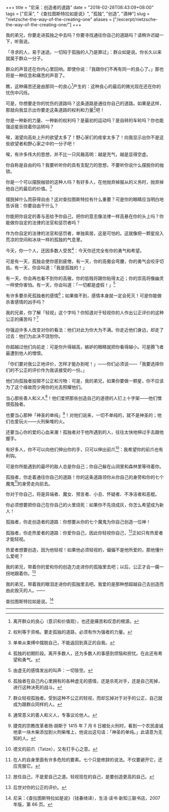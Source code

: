 +++
title = "尼采：创造者的道路"
date = "2018-02-28T08:43:09+08:00"
tags = ["尼采", "《查拉图斯特拉如是说》", "孤独", "创造", "酒神"]
slug = "nietzsche-the-way-of-the-creating-one"
aliases = ["/excerpt/nietzsche-the-way-of-the-creating-one/"]
+++

我的弟兄，你要走进孤独之中去吗？你要寻找通往你自己的道路吗？请稍许迟疑一下，听我说。

「寻求的人，易于迷途。一切陷于孤独的人乃是罪过」：群众如是说。你长久以来就属于群众一分子。

群众的声音还在你内心里回响。即使你说：「我跟你们不再有同一的良心了。」那也将是一种叹息和痛苦的声音了。

瞧，这种痛苦还是由那同一的良心[^1]产生的：这种良心的最后的微光现在还在你的忧伤中闪烁。

可是，你想要走你的忧伤的道路吗？这条道路是通往你自己的道路。如果是这样，那就向我显示出你要走这条道路的权利和力量[^2]吧！

你是一种新的力量、一种新的权利吗？是最初的运动吗？是自转的车轮吗？你也能强迫星辰绕着你运转吗？

唉，渴望向高处上升的欲望太多了！野心家们的痉挛太多了！向我显示出你不是这些欲望者和野心家之中的一分子吧！

唉，有许多伟大的思想，并不比一只风箱高明：越是充气，越是显得空虚。

你自称是自由的吗？我要听听你的具有支配力的思想，不要听你说什么摆脱你的枷锁。

你是一个可以摆脱枷锁的这种人吗？有好多人，在他抛弃掉服从的义务时，抛弃掉他自己的最后的价值。[^3]

摆脱掉什么而获得自由？这对查拉图斯特拉有什么重要？可是你的眼睛应当明白地告诉我：你要自由干什么？

你能把你自定的善与恶给予你自己，把你的意志像法律一样高悬在你的头上吗？你能做你自定的法律的法官和惩罚者吗？

作为你自定的法律的法官和惩罚者，单独索居，这是可怕的。这就像把一颗星投入荒凉的空间和冰块一样的孤独的气息里。

今天，你一个人，还因多数人受苦[^4]：今天你还完全有你的勇气和希望。

可是有一天，孤独会使你感到疲倦，有一天，你的高傲会弯腰，你的勇气会咬牙切齿。有一天，你会叫道：「我是孤独的！」

有一天，你会再也看不到你的高傲，你的低贱将跟你贴得太近；你的崇高将像幽灵一样使你害怕。有一天，你会叫道：「一切都是虚假！」[^5]

有许多要杀死孤独者的感情[^6]；如果做不到，感情本身就一定会死灭！可是你能做杀害感情的凶手吗？

我的兄弟，你了解「轻视」这个字吗？你知道对于轻视你的人作出公正评价的这种公正的痛苦吗？[^7]

你强迫许多人改变对你的看法：他们对此为你大为不满。你走近他们身边，却走了过去：他们为此决不饶恕你。

你超越过他们向前走：可是你升得越高，嫉妒的眼睛就把你看得越小。可是腾飞者最遭到他人的憎恨。

「你们要对我公正地评价，怎样才能办到呢！」——你们必须说——「我要选择你们的不公正的评价作为我该接受的一份。」

他们向孤独者投掷不公正和污物：可是，我的弟兄，如果你要做一颗星，你不应该为了这个缘故而少用你的光去照耀他们。

当心那些善人和义人[^8]！他们爱把那些创造自己的道德的人钉上十字架——他们憎恨孤独者。

也要当心那种「神圣的单纯」[^9]！对他们说来，一切不单纯的，就不是神圣的；他们也爱玩火——火刑柴堆的火。

还要当心你的爱的心血来潮！孤独者对于他所遇到的人，往往太快地伸过手去跟他握手。

有好多人，你不可以向他们伸出你的手，只可以伸出前爪[^10]：我希望你的前爪也有利钩。

可是你所能遇到的最坏的敌人总是你自己；你自己躲在山洞里和森林里等待着你。

孤独者，你走着通往你自己的道路！你的这条道路领你从你自己的身旁和你的七个魔鬼[^11]的身旁走向前去。

你对于你自己，将是异端者、魔女、预言者、小丑、怀疑者、不净洁者和恶棍。

你必须想要把你自己在你自己的火里烧死：如果你不先烧成灰，你怎么希望成为新人！

孤独者，你走创造者的道路：你想要从你的七个魔鬼为你自己创造一位神！

孤独者，你走热爱者的道路：你爱你自己，因此你轻视你自己，[^12]正如只有热爱者才能轻视。

热爱者想要创造，因为他轻视！如果他必须轻视的，偏偏不是他所爱的，那他懂什么爱呢？

我的弟兄，带着你的爱和你的创造力走进你的孤独里去吧；以后，公正才会一瘸一拐地跟着你。[^13]

我的弟兄，带着我的眼泪走进你的孤独里去吧。我爱的是那种想超越自己去创造而由此毁灭的人。——

查拉图斯特拉如是说。[^14]

---

[^1]: 离开群众的良心（意识和价值观），也还是痛苦和叹息的根源。
[^2]: 权利等于资格。要走孤独的道路，必须有作为强者的力量。
[^3]: 单单从束缚中摆脱自己，不能返回到真正的自我。
[^4]: 孤独的初期阶段。离开多数人，还为多数人的事感到烦恼和担忧。在此还有希望和勇气。
[^5]: 由虚无的感情发出的叫声：一切皆空。
[^6]: 孤独者在自己内心里拥有的各种虚无的感情，还是杀死对手，还是自己死掉，进行这种决死的战斗。
[^7]: 群众轻视孤独者。受到这种不公正的轻视，而却忘掉对于对手的公正，自己就成为跟群众同样的人。
[^8]: 通常意义的善人和义人，专事议论他人。
[^9]: 捷克的宗教改革者扬·胡斯于 1415 年 7 月 6 日被处火刑时，看到一个农民虔诚地拿一块木柴添加到火刑柴堆上，他说出这句话：「神圣的单纯。」此语意为无知的人。
[^10]: 德文的前爪（Tatze），又有打手心之意。
[^11]: 在人的自身里面有许多危险的要素。七个只是修辞的说法。不仅要避开它，还应克服它。
[^12]: 放任自己，不是爱自己之道。轻视现在的自己，是要创造更高的自己。
[^13]: 后世对你的公正的评价。
[^14]: 尼采：《查拉图斯特拉如是说》（钱春绮译），生活·读书·新知三联书店，2007 年版，第 66 页。
